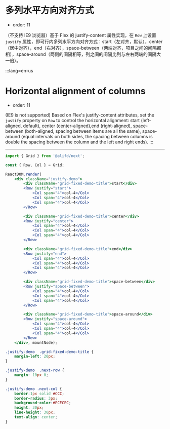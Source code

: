 # 多列水平方向对齐方式

- order: 11

（不支持 IE9 浏览器）基于 Flex 的 justify-content 属性实现，在 `Row` 上设置 `justify` 属性，即可行内多列水平方向对齐方式：start（左对齐，默认），center（居中对齐），end（右对齐），space-between（两端对齐，项目之间的间隔都相），space-around（两侧的间隔相等，列之间的间隔比列与左右两端的间隔大一倍）。

:::lang=en-us
# Horizontal alignment of columns

- order: 11

(IE9 is not supported) Based on Flex's justify-content attributes, set the `justify` property on `Row` to control the horizontal alignment: start (left-aligned, default), center (center-aligned),end (right-aligned), space-between (both-aligned, spacing between items are all the same), space-around (equal intervals on both sides, the spacing between columns is double the spacing between the column and the left and right ends).
:::

------

````jsx
import { Grid } from '@alifd/next';

const { Row, Col } = Grid;

ReactDOM.render(
    <div className="justify-demo">
        <div className="grid-fixed-demo-title">start</div>
        <Row justify="start">
            <Col span="4">col-4</Col>
            <Col span="4">col-4</Col>
            <Col span="4">col-4</Col>
        </Row>

        <div className="grid-fixed-demo-title">center</div>
        <Row justify="center">
            <Col span="4">col-4</Col>
            <Col span="4">col-4</Col>
            <Col span="4">col-4</Col>
        </Row>

        <div className="grid-fixed-demo-title">end</div>
        <Row justify="end">
            <Col span="4">col-4</Col>
            <Col span="4">col-4</Col>
            <Col span="4">col-4</Col>
        </Row>

        <div className="grid-fixed-demo-title">space-between</div>
        <Row justify="space-between">
            <Col span="4">col-4</Col>
            <Col span="4">col-4</Col>
            <Col span="4">col-4</Col>
        </Row>

        <div className="grid-fixed-demo-title">space-around</div>
        <Row justify="space-around">
            <Col span="4">col-4</Col>
            <Col span="4">col-4</Col>
            <Col span="4">col-4</Col>
        </Row>
    </div>, mountNode);
````

````css
.justify-demo  .grid-fixed-demo-title {
    margin-left: 20px;
}

.justify-demo  .next-row {
    margin: 10px 0;
}

.justify-demo .next-col {
    border:1px solid #CCC;
    border-radius: 3px;
    background-color:#ECECEC;
    height: 30px;
    line-height: 30px;
    text-align: center;
}
````
